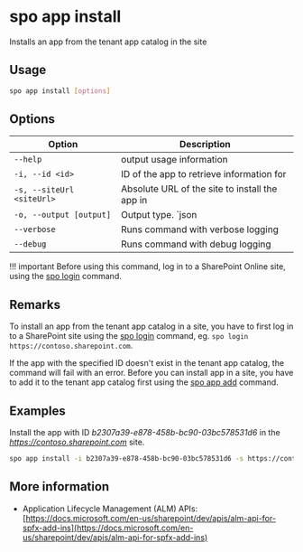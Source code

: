 # spo app install

Installs an app from the tenant app catalog in the site

## Usage

```sh
spo app install [options]
```

## Options

Option|Description
------|-----------
`--help`|output usage information
`-i, --id <id>`|ID of the app to retrieve information for
`-s, --siteUrl <siteUrl>`|Absolute URL of the site to install the app in
`-o, --output [output]`|Output type. `json|text`. Default `text`
`--verbose`|Runs command with verbose logging
`--debug`|Runs command with debug logging

!!! important
    Before using this command, log in to a SharePoint Online site, using the [spo login](../login.md) command.

## Remarks

To install an app from the tenant app catalog in a site, you have to first log in to a SharePoint site using the [spo login](../login.md) command, eg. `spo login https://contoso.sharepoint.com`.

If the app with the specified ID doesn't exist in the tenant app catalog, the command will fail with an error. Before you can install app in a site, you have to add it to the tenant app catalog first using the [spo app add](./app-add.md) command.

## Examples

Install the app with ID _b2307a39-e878-458b-bc90-03bc578531d6_ in the _https://contoso.sharepoint.com_ site.

```sh
spo app install -i b2307a39-e878-458b-bc90-03bc578531d6 -s https://contoso.sharepoint.com
```

## More information

- Application Lifecycle Management (ALM) APIs: [https://docs.microsoft.com/en-us/sharepoint/dev/apis/alm-api-for-spfx-add-ins](https://docs.microsoft.com/en-us/sharepoint/dev/apis/alm-api-for-spfx-add-ins)